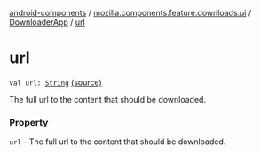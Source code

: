[android-components](../../index.md) / [mozilla.components.feature.downloads.ui](../index.md) / [DownloaderApp](index.md) / [url](./url.md)

# url

`val url: `[`String`](https://kotlinlang.org/api/latest/jvm/stdlib/kotlin/-string/index.html) [(source)](https://github.com/mozilla-mobile/android-components/blob/master/components/feature/downloads/src/main/java/mozilla/components/feature/downloads/ui/DownloaderApp.kt#L27)

The full url to the content that should be downloaded.

### Property

`url` - The full url to the content that should be downloaded.